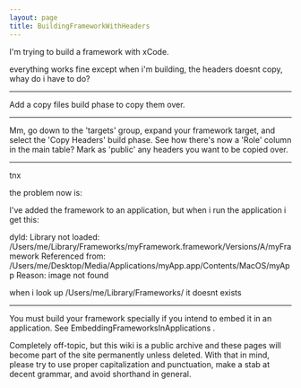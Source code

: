 ```yaml
---
layout: page
title: BuildingFrameworkWithHeaders
---
```




I'm trying to build a framework with xCode.

everything works fine except when i'm building, the headers doesnt copy, whay do i have to do?

----

Add a copy files build phase to copy them over.

----

Mm, go down to the 'targets' group, expand your framework target, and select the 'Copy Headers' build phase.  See how there's now a 'Role' column in the main table?  Mark as 'public' any headers you want to be copied over.

----

tnx

the problem now is:


I've added the framework to an application, but when i run the application i get this:


dyld: Library not loaded: /Users/me/Library/Frameworks/myFramework.framework/Versions/A/myFramework
  Referenced from: /Users/me/Desktop/Media/Applications/myApp.app/Contents/MacOS/myApp
  Reason: image not found

when i look up  /Users/me/Library/Frameworks/ it doesnt exists

----

You must build your framework specially if you intend to embed it in an application.  See EmbeddingFrameworksInApplications .

Completely off-topic, but this wiki is a public archive and these pages will become part of the site permanently unless deleted. With that in mind, please try to use proper capitalization and punctuation, make a stab at decent grammar, and avoid shorthand in general.

